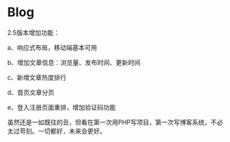 # Blog
2.5版本增加功能：

  a、响应式布局，移动端基本可用
  
  b、增加文章信息：浏览量、发布时间、更新时间
  
  c、新增文章热度排行
  
  d、首页文章分页
  
  e、登入注册页面重排，增加验证码功能
  
虽然还是一如既往的丑，但看在第一次用PHP写项目，第一次写博客系统，不必太过苛刻。一切都好，未来会更好。
